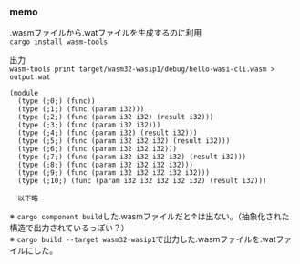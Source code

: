 ### memo
.wasmファイルから.watファイルを生成するのに利用  
`cargo install wasm-tools`  
  
出力  
`wasm-tools print target/wasm32-wasip1/debug/hello-wasi-cli.wasm > output.wat`
```
(module
  (type (;0;) (func))
  (type (;1;) (func (param i32)))
  (type (;2;) (func (param i32 i32) (result i32)))
  (type (;3;) (func (param i32 i32)))
  (type (;4;) (func (param i32) (result i32)))
  (type (;5;) (func (param i32 i32 i32) (result i32)))
  (type (;6;) (func (param i32 i32 i32)))
  (type (;7;) (func (param i32 i32 i32 i32) (result i32)))
  (type (;8;) (func (param i32 i32 i32 i32)))
  (type (;9;) (func (param i32 i32 i32 i32 i32)))
  (type (;10;) (func (param i32 i32 i32 i32 i32) (result i32)))

  以下略
```

※ `cargo component build`した.wasmファイルだと↑は出ない。（抽象化された構造で出力されているっぽい？）  
※ `cargo build --target wasm32-wasip1`で出力した.wasmファイルを.watファイルにした。  